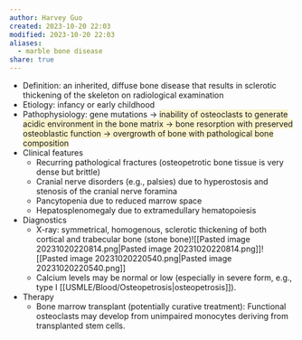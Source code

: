 ```yaml
---
author: Harvey Guo
created: 2023-10-20 22:03
modified: 2023-10-20 22:03
aliases:
  - marble bone disease
share: true
---
```

- Definition: an inherited, diffuse bone disease that results in sclerotic thickening of the skeleton on radiological examination
- Etiology: infancy or early childhood
- Pathophysiology: gene mutations → <span style="background:rgba(240, 200, 0, 0.2)">inability of osteoclasts to generate acidic environment in the bone matrix → bone resorption with preserved osteoblastic function → overgrowth of bone with pathological bone composition </span>
- Clinical features
	- Recurring pathological fractures (osteopetrotic bone tissue is very dense but brittle)
	- Cranial nerve disorders (e.g., palsies) due to hyperostosis and stenosis of the cranial nerve foramina
	- Pancytopenia due to reduced marrow space
	- Hepatosplenomegaly due to extramedullary hematopoiesis
- Diagnostics
	- X-ray: symmetrical, homogenous, sclerotic thickening of both cortical and trabecular bone (stone bone)![[Pasted image 20231020220814.png|Pasted image 20231020220814.png]]![[Pasted image 20231020220540.png|Pasted image 20231020220540.png]]
	- Calcium levels may be normal or low (especially in severe form, e.g., type I [[USMLE/Blood/Osteopetrosis|osteopetrosis]]).  
- Therapy
	- Bone marrow transplant (potentially curative treatment): Functional osteoclasts may develop from unimpaired monocytes deriving from transplanted stem cells.
